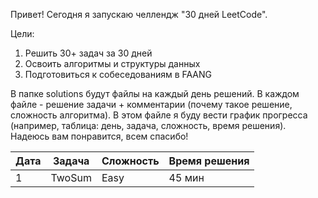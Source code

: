 Привет! Сегодня я запускаю челлендж "30 дней LeetCode".

Цели:
1. Решить 30+ задач за 30 дней
2. Освоить алгоритмы и структуры данных
3. Подготовиться к собеседованиям в FAANG

В папке solutions будут файлы на каждый день решений.
В каждом файле - решение задачи + комментарии (почему такое решение, сложность алгоритма).
В этом файле я буду вести график прогресса (например, таблица: день, задача, сложность, время решения).
Надеюсь вам понравится, всем спасибо!

| Дата | Задача | Сложность | Время решения |
|------|--------|-----------|---------------|
| 1    | TwoSum |   Easy    |    45 мин     |